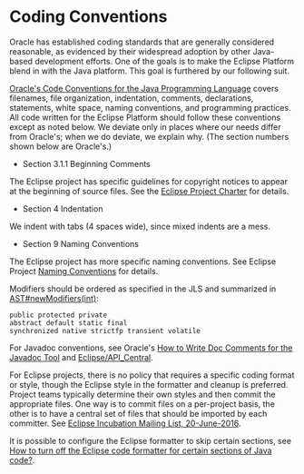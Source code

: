 Coding Conventions
==================

Oracle has established coding standards that are generally considered reasonable, as evidenced by their widespread adoption by other Java-based development efforts. One of the goals is to make the Eclipse Platform blend in with the Java platform. This goal is furthered by our following suit.

[Oracle's Code Conventions for the Java Programming Language](https://www.oracle.com/java/technologies/javase/codeconventions-contents.html) covers filenames, file organization, indentation, comments, declarations, statements, white space, naming conventions, and programming practices. 
All code written for the Eclipse Platform should follow these conventions except as noted below. 
We deviate only in places where our needs differ from Oracle's; when we do deviate, we explain why. (The section numbers shown below are Oracle's.)

*   Section 3.1.1 Beginning Comments

The Eclipse project has specific guidelines for copyright notices to appear at the beginning of source files. See the [Eclipse Project Charter](http://www.eclipse.org/eclipse/eclipse-charter.php) for details.

*   Section 4 Indentation

We indent with tabs (4 spaces wide), since mixed indents are a mess.

*   Section 9 Naming Conventions

The Eclipse project has more specific naming conventions. See Eclipse Project [Naming Conventions](/Naming_Conventions "Naming Conventions") for details.

Modifiers should be ordered as specified in the JLS and summarized in [AST#newModifiers(int)](http://help.eclipse.org/neon/topic/org.eclipse.jdt.doc.isv/reference/api/org/eclipse/jdt/core/dom/AST.html#newModifiers-int-):

    public protected private
    abstract default static final
    synchronized native strictfp transient volatile
    

For Javadoc conventions, see Oracle's [How to Write Doc Comments for the Javadoc Tool](http://www.oracle.com/technetwork/java/javase/documentation/index-137868.html) and [Eclipse/API_Central](/https://github.com/eclipse-platform/eclipse.platform/blob/api-central/docs/API_Central.md).

For Eclipse projects, there is no policy that requires a specific coding format or style, though the Eclipse style in the formatter and cleanup is preferred. Project teams typically determine their own styles and then commit the appropriate files. One way is to commit files on a per-project basis, the other is to have a central set of files that should be imported by each committer. See [Eclipse Incubation Mailing List, 20-June-2016](https://dev.eclipse.org/mhonarc/lists/incubation/msg00141.html).

It is possible to configure the Eclipse formatter to skip certain sections, see [How to turn off the Eclipse code formatter for certain sections of Java code?](https://stackoverflow.com/questions/1820908/how-to-turn-off-the-eclipse-code-formatter-for-certain-sections-of-java-code).



